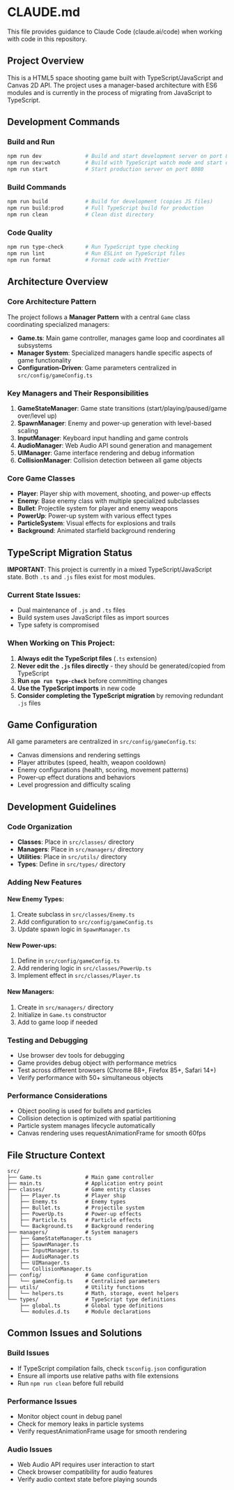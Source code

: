 # CLAUDE.md

This file provides guidance to Claude Code (claude.ai/code) when working with code in this repository.

## Project Overview

This is a HTML5 space shooting game built with TypeScript/JavaScript and Canvas 2D API. The project uses a manager-based architecture with ES6 modules and is currently in the process of migrating from JavaScript to TypeScript.

## Development Commands

### Build and Run
```bash
npm run dev              # Build and start development server on port 8000
npm run dev:watch        # Build with TypeScript watch mode and start dev server
npm run start            # Start production server on port 8080
```

### Build Commands
```bash
npm run build            # Build for development (copies JS files)
npm run build:prod       # Full TypeScript build for production
npm run clean            # Clean dist directory
```

### Code Quality
```bash
npm run type-check       # Run TypeScript type checking
npm run lint             # Run ESLint on TypeScript files
npm run format           # Format code with Prettier
```

## Architecture Overview

### Core Architecture Pattern
The project follows a **Manager Pattern** with a central `Game` class coordinating specialized managers:

- **Game.ts**: Main game controller, manages game loop and coordinates all subsystems
- **Manager System**: Specialized managers handle specific aspects of game functionality
- **Configuration-Driven**: Game parameters centralized in `src/config/gameConfig.ts`

### Key Managers and Their Responsibilities

1. **GameStateManager**: Game state transitions (start/playing/paused/game over/level up)
2. **SpawnManager**: Enemy and power-up generation with level-based scaling
3. **InputManager**: Keyboard input handling and game controls
4. **AudioManager**: Web Audio API sound generation and management
5. **UIManager**: Game interface rendering and debug information
6. **CollisionManager**: Collision detection between all game objects

### Core Game Classes

- **Player**: Player ship with movement, shooting, and power-up effects
- **Enemy**: Base enemy class with multiple specialized subclasses
- **Bullet**: Projectile system for player and enemy weapons
- **PowerUp**: Power-up system with various effect types
- **ParticleSystem**: Visual effects for explosions and trails
- **Background**: Animated starfield background rendering

## TypeScript Migration Status

**IMPORTANT**: This project is currently in a mixed TypeScript/JavaScript state. Both `.ts` and `.js` files exist for most modules.

### Current State Issues:
- Dual maintenance of `.js` and `.ts` files
- Build system uses JavaScript files as import sources
- Type safety is compromised

### When Working on This Project:
1. **Always edit the TypeScript files** (`.ts` extension) 
2. **Never edit the `.js` files directly** - they should be generated/copied from TypeScript
3. **Run `npm run type-check`** before committing changes
4. **Use the TypeScript imports** in new code
5. **Consider completing the TypeScript migration** by removing redundant `.js` files

## Game Configuration

All game parameters are centralized in `src/config/gameConfig.ts`:
- Canvas dimensions and rendering settings
- Player attributes (speed, health, weapon cooldown)
- Enemy configurations (health, scoring, movement patterns)
- Power-up effect durations and behaviors
- Level progression and difficulty scaling

## Development Guidelines

### Code Organization
- **Classes**: Place in `src/classes/` directory
- **Managers**: Place in `src/managers/` directory
- **Utilities**: Place in `src/utils/` directory
- **Types**: Define in `src/types/` directory

### Adding New Features

#### New Enemy Types:
1. Create subclass in `src/classes/Enemy.ts`
2. Add configuration to `src/config/gameConfig.ts`
3. Update spawn logic in `SpawnManager.ts`

#### New Power-ups:
1. Define in `src/config/gameConfig.ts`
2. Add rendering logic in `src/classes/PowerUp.ts`
3. Implement effect in `src/classes/Player.ts`

#### New Managers:
1. Create in `src/managers/` directory
2. Initialize in `Game.ts` constructor
3. Add to game loop if needed

### Testing and Debugging

- Use browser dev tools for debugging
- Game provides debug object with performance metrics
- Test across different browsers (Chrome 88+, Firefox 85+, Safari 14+)
- Verify performance with 50+ simultaneous objects

### Performance Considerations

- Object pooling is used for bullets and particles
- Collision detection is optimized with spatial partitioning
- Particle system manages lifecycle automatically
- Canvas rendering uses requestAnimationFrame for smooth 60fps

## File Structure Context

```
src/
├── Game.ts              # Main game controller
├── main.ts              # Application entry point
├── classes/             # Game entity classes
│   ├── Player.ts        # Player ship
│   ├── Enemy.ts         # Enemy types
│   ├── Bullet.ts        # Projectile system
│   ├── PowerUp.ts       # Power-up effects
│   ├── Particle.ts      # Particle effects
│   └── Background.ts    # Background rendering
├── managers/            # System managers
│   ├── GameStateManager.ts
│   ├── SpawnManager.ts
│   ├── InputManager.ts
│   ├── AudioManager.ts
│   ├── UIManager.ts
│   └── CollisionManager.ts
├── config/              # Game configuration
│   └── gameConfig.ts    # Centralized parameters
├── utils/               # Utility functions
│   └── helpers.ts       # Math, storage, event helpers
└── types/               # TypeScript type definitions
    ├── global.ts        # Global type definitions
    └── modules.d.ts     # Module declarations
```

## Common Issues and Solutions

### Build Issues
- If TypeScript compilation fails, check `tsconfig.json` configuration
- Ensure all imports use relative paths with file extensions
- Run `npm run clean` before full rebuild

### Performance Issues
- Monitor object count in debug panel
- Check for memory leaks in particle systems
- Verify requestAnimationFrame usage for smooth rendering

### Audio Issues
- Web Audio API requires user interaction to start
- Check browser compatibility for audio features
- Verify audio context state before playing sounds